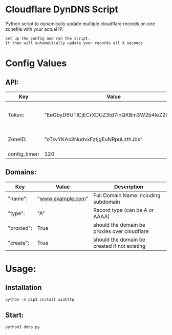 # Cloudflare DynDNS Script
Python script to dynamically update multiple cloudflare records on one zonefile with your actual IP.

    Set up the config and run the script. 
    It then will automatically update your records all X seconds

# Config Values
## API:

Key | Value | Description
-------- | -------- | ---------
Token: | "EeGbyD6UTlCjECrXDUZ3td7lnQKBm3W2b4leZ2CyPW" | Cloudflare API Token for your Domain
ZoneID: | "oTsvYKAs3NudvxFztjgEuNRpuLzthJbs" | Zone ID for your Domain
config_timer: | 120 | Loop Timer
    
## Domains:

Key | Value | Description
-------- | -------- | ---------
"name": | "www.example.com" | Full Domain Name including subdomain
"type": | "A" | Record type (can be A or AAAA)
"proxied": | True | should the domain be proxies over cloudflare
"create": | True | should the domain be created if not existing
   
# Usage:

## Installation
    python -m pip3 install aiohttp

## Start:
    python3 ddns.py